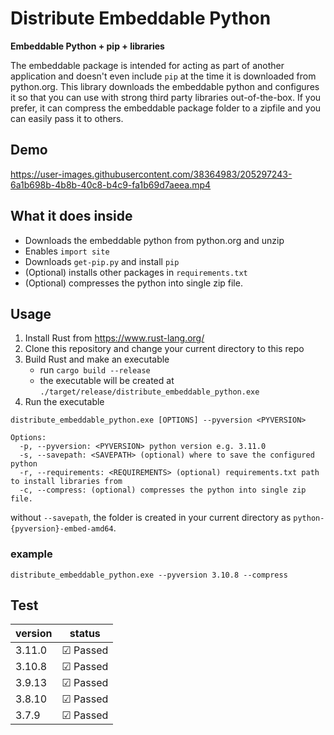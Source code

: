 # Distribute Embeddable Python

**Embeddable Python + pip + libraries**

The embeddable package is intended for acting as part of another application and 
doesn't even include `pip` at the time it is downloaded from python.org. This library downloads the embeddable python and configures it so that you can use with strong third party libraries out-of-the-box. If you prefer, it can compress the embeddable package folder to a zipfile and you can easily pass it to others.

## Demo

https://user-images.githubusercontent.com/38364983/205297243-6a1b698b-4b8b-40c8-b4c9-fa1b69d7aeea.mp4


## What it does inside
* Downloads the embeddable python from python.org and unzip
* Enables `import site`
* Downloads `get-pip.py` and install `pip`
* (Optional) installs other packages in `requirements.txt`
* (Optional) compresses the python into single zip file.

## Usage
1. Install Rust from https://www.rust-lang.org/
2. Clone this repository and change your current directory to this repo
3. Build Rust and make an executable
   * run `cargo build --release`
   * the executable will be created at `./target/release/distribute_embeddable_python.exe`
4. Run the executable

```
distribute_embeddable_python.exe [OPTIONS] --pyversion <PYVERSION>

Options:
  -p, --pyversion: <PYVERSION> python version e.g. 3.11.0
  -s, --savepath: <SAVEPATH> (optional) where to save the configured python
  -r, --requirements: <REQUIREMENTS> (optional) requirements.txt path to install libraries from
  -c, --compress: (optional) compresses the python into single zip file.
```
without `--savepath`, the folder is created in your current directory as `python-{pyversion}-embed-amd64`.

### example
`distribute_embeddable_python.exe --pyversion 3.10.8 --compress`


## Test

|version|status
|--|--|
|3.11.0|☑ Passed|
|3.10.8|☑ Passed|
|3.9.13|☑ Passed|
|3.8.10|☑ Passed|
|3.7.9|☑ Passed|

